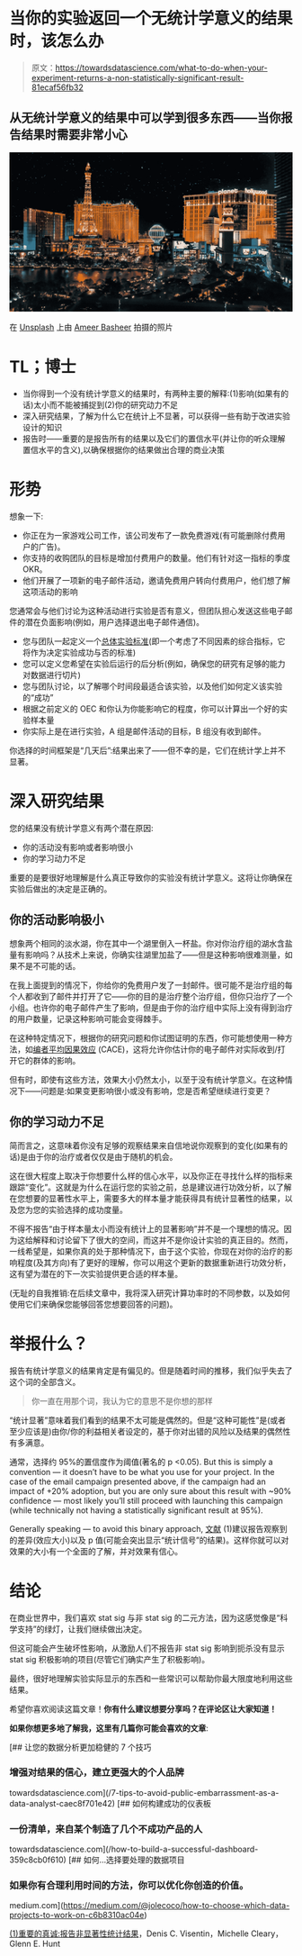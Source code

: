 # 当你的实验返回一个无统计学意义的结果时，该怎么办

> 原文：<https://towardsdatascience.com/what-to-do-when-your-experiment-returns-a-non-statistically-significant-result-81ecaf56fb32>

## 从无统计学意义的结果中可以学到很多东西——当你报告结果时需要非常小心

![](img/274078af3b8850ed145a4e2352a186b0.png)

在 [Unsplash](https://unsplash.com?utm_source=medium&utm_medium=referral) 上由 [Ameer Basheer](https://unsplash.com/@24ameer?utm_source=medium&utm_medium=referral) 拍摄的照片

# **TL；博士**

*   当你得到一个没有统计学意义的结果时，有两种主要的解释:(1)影响(如果有的话)太小而不能被捕捉到(2)你的研究动力不足
*   深入研究结果，了解为什么它在统计上不显著，可以获得一些有助于改进实验设计的知识
*   报告时——重要的是报告所有的结果以及它们的置信水平(并让你的听众理解置信水平的含义),以确保根据你的结果做出合理的商业决策

# 形势

想象一下:

*   你正在为一家游戏公司工作，该公司发布了一款免费游戏(有可能删除付费用户的广告)。
*   你支持的收购团队的目标是增加付费用户的数量。他们有针对这一指标的季度 OKR。
*   他们开展了一项新的电子邮件活动，邀请免费用户转向付费用户，他们想了解这项活动的影响

您通常会与他们讨论为这种活动进行实验是否有意义，但团队担心发送这些电子邮件的潜在负面影响(例如，用户选择退出电子邮件通信)。

*   您与团队一起定义一个[总体实验标准](https://www.analytics-toolkit.com/glossary/overall-evaluation-criterion/)(即一个考虑了不同因素的综合指标，它将作为决定实验成功与否的标准)
*   您可以定义您希望在实验后运行的后分析(例如，确保您的研究有足够的能力对数据进行切片)
*   您与团队讨论，以了解哪个时间段最适合该实验，以及他们如何定义该实验的“成功”
*   根据之前定义的 OEC 和你认为你能影响它的程度，你可以计算出一个好的实验样本量
*   你实际上是在进行实验，A 组是邮件活动的目标，B 组没有收到邮件。

你选择的时间框架是“几天后”:结果出来了——但不幸的是，它们在统计学上并不显著。

# 深入研究结果

您的结果没有统计学意义有两个潜在原因:

*   你的活动没有影响或者影响很小
*   你的学习动力不足

重要的是要很好地理解是什么真正导致你的实验没有统计学意义。这将让你确保在实验后做出的决定是正确的。

## **你的活动影响极小**

想象两个相同的淡水湖，你在其中一个湖里倒入一杯盐。你对你治疗组的湖水含盐量有影响吗？从技术上来说，你确实往湖里加盐了——但是这种影响很难测量，如果不是不可能的话。

在我上面提到的情况下，你给你的免费用户发了一封邮件。很可能不是治疗组的每个人都收到了邮件并打开了它——你的目的是治疗整个治疗组，但你只治疗了一个小组。也许你的电子邮件产生了影响，但是由于你的治疗组中实际上没有得到治疗的用户数量，记录这种影响可能会变得棘手。

在这种特定情况下，根据你的研究问题和你试图证明的东西，你可能想使用一种方法，如[编者平均因果效应](https://en.wikipedia.org/wiki/Local_average_treatment_effect) (CACE)，这将允许你估计你的电子邮件对实际收到/打开它的群体的影响。

但有时，即使有这些方法，效果大小仍然太小，以至于没有统计学意义。在这种情况下——问题是:如果变更影响很小或没有影响，您是否希望继续进行变更？

## **你的学习动力不足**

简而言之，这意味着你没有足够的观察结果来自信地说你观察到的变化(如果有的话)是由于你的治疗或者仅仅是由于随机的机会。

这在很大程度上取决于你想要什么样的信心水平，以及你正在寻找什么样的指标来跟踪“变化”。这就是为什么在运行您的实验之前，总是建议进行功效分析，以了解在您想要的显著性水平上，需要多大的样本量才能获得具有统计显著性的结果，以及您为您的实验选择的成功度量。

不得不报告“由于样本量太小而没有统计上的显著影响”并不是一个理想的情况。因为这给解释和讨论留下了很大的空间，而这并不是你设计实验的真正目的。然而，一线希望是，如果你真的处于那种情况下，由于这个实验，你现在对你的治疗的影响程度(及其方向)有了更好的理解，你可以用这个更新的数据重新进行功效分析，这有望为潜在的下一次实验提供更合适的样本量。

(无耻的自我推销:在后续文章中，我将深入研究计算功率时的不同参数，以及如何使用它们来确保您能够回答您想要回答的问题)。

# 举报什么？

报告有统计学意义的结果肯定是有偏见的。但是随着时间的推移，我们似乎失去了这个词的全部含义。

> 你一直在用那个词，我认为它的意思不是你想的那样

“统计显著”意味着我们看到的结果不太可能是偶然的。但是“这种可能性”是(或者至少应该是)由你/你的利益相关者设定的，基于你对出错的风险以及结果的偶然性有多满意。

通常，选择约 95%的置信度作为阈值(著名的 p <0.05). But this is simply a convention — it doesn’t have to be what you use for your project. In the case of the email campaign presented above, if the campaign had an impact of +20% adoption, but you are only sure about this result with ~90% confidence — most likely you’ll still proceed with launching this campaign (while technically not having a statistically significant result at 95%).

Generally speaking — to avoid this binary approach, [文献](https://onlinelibrary.wiley.com/doi/pdf/10.1111/jan.14283) (1)建议报告观察到的差异(效应大小)以及 p 值(可能会突出显示“统计信号”的结果)。这样你就可以对效果的大小有一个全面的了解，并对效果有信心。

# 结论

在商业世界中，我们喜欢 stat sig 与非 stat sig 的二元方法，因为这感觉像是“科学支持”的绿灯，让我们继续做出决定。

但这可能会产生破坏性影响，从激励人们不报告非 stat sig 影响到扼杀没有显示 stat sig 积极影响的项目(尽管它们确实产生了积极影响)。

最终，很好地理解实验实际显示的东西和一些常识可以帮助你最大限度地利用这些结果。

希望你喜欢阅读这篇文章！**你有什么建议想要分享吗？在评论区让大家知道！**

**如果你想更多地了解我，这里有几篇你可能会喜欢的文章**:

[](/7-tips-to-avoid-public-embarrassment-as-a-data-analyst-caec8f701e42) [## 让您的数据分析更加稳健的 7 个技巧

### 增强对结果的信心，建立更强大的个人品牌

towardsdatascience.com](/7-tips-to-avoid-public-embarrassment-as-a-data-analyst-caec8f701e42) [](/how-to-build-a-successful-dashboard-359c8cb0f610) [## 如何构建成功的仪表板

### 一份清单，来自某个制造了几个不成功产品的人

towardsdatascience.com](/how-to-build-a-successful-dashboard-359c8cb0f610) [](https://medium.com/@jolecoco/how-to-choose-which-data-projects-to-work-on-c6b8310ac04e) [## 如何…选择要处理的数据项目

### 如果你有合理利用时间的方法，你可以优化你创造的价值。

medium.com](https://medium.com/@jolecoco/how-to-choose-which-data-projects-to-work-on-c6b8310ac04e) 

[(1)重要的真诚:报告非显著性统计结果](https://onlinelibrary.wiley.com/doi/pdf/10.1111/jan.14283)，Denis C. Visentin，Michelle Cleary，Glenn E. Hunt